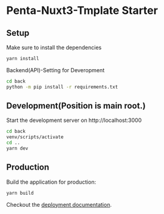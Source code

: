 # Penta-Nuxt3-Tmplate Starter

## Setup

Make sure to install the dependencies

```bash
yarn install
```

Backend(API)-Setting for Deveropment

```bash
cd back
python -m pip install -r requirements.txt
```

## Development(Position is main root.)

Start the development server on http://localhost:3000

```bash
cd back
venv/scripts/activate
cd ..
yarn dev
```

## Production

Build the application for production:

```bash
yarn build
```

Checkout the [deployment documentation](https://v3.nuxtjs.org/docs/deployment).